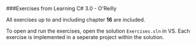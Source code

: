 ###Exercises from Learning C# 3.0 - O'Reilly

All exercises up to and including chapter **16** are included.

To open and run the exercises, open the solution `Exercises.sln` in VS. Each exercise is implemented in a seperate project within the solution.
